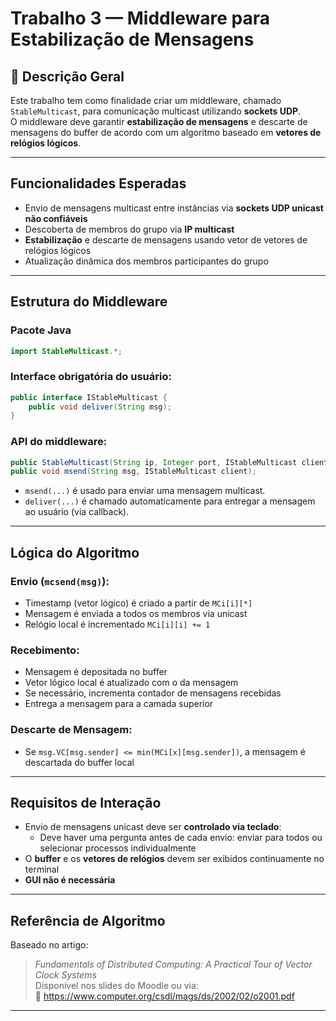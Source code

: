 
# Trabalho 3 — Middleware para Estabilização de Mensagens

## 📌 Descrição Geral

Este trabalho tem como finalidade criar um middleware, chamado `StableMulticast`, para comunicação multicast utilizando **sockets UDP**.  
O middleware deve garantir **estabilização de mensagens** e descarte de mensagens do buffer de acordo com um algoritmo baseado em **vetores de relógios lógicos**.

---

## Funcionalidades Esperadas

- Envio de mensagens multicast entre instâncias via **sockets UDP unicast não confiáveis**
- Descoberta de membros do grupo via **IP multicast**
- **Estabilização** e descarte de mensagens usando vetor de vetores de relógios lógicos
- Atualização dinâmica dos membros participantes do grupo

---

## Estrutura do Middleware

### Pacote Java
```java
import StableMulticast.*;
```

### Interface obrigatória do usuário:
```java
public interface IStableMulticast {
    public void deliver(String msg);
}
```

### API do middleware:
```java
public StableMulticast(String ip, Integer port, IStableMulticast client);
public void msend(String msg, IStableMulticast client);
```

- `msend(...)` é usado para enviar uma mensagem multicast.
- `deliver(...)` é chamado automaticamente para entregar a mensagem ao usuário (via callback).

---

## Lógica do Algoritmo

### Envio (`mcsend(msg)`):
- Timestamp (vetor lógico) é criado a partir de `MCi[i][*]`
- Mensagem é enviada a todos os membros via unicast
- Relógio local é incrementado `MCi[i][i] += 1`

### Recebimento:
- Mensagem é depositada no buffer
- Vetor lógico local é atualizado com o da mensagem
- Se necessário, incrementa contador de mensagens recebidas
- Entrega a mensagem para a camada superior

### Descarte de Mensagem:
- Se `msg.VC[msg.sender] <= min(MCi[x][msg.sender])`, a mensagem é descartada do buffer local

---

## Requisitos de Interação

- Envio de mensagens unicast deve ser **controlado via teclado**:
  - Deve haver uma pergunta antes de cada envio: enviar para todos ou selecionar processos individualmente
- O **buffer** e os **vetores de relógios** devem ser exibidos continuamente no terminal
- **GUI não é necessária**

---

## Referência de Algoritmo

Baseado no artigo:

> *Fundamentals of Distributed Computing: A Practical Tour of Vector Clock Systems*  
Disponível nos slides do Moodle ou via:  
🔗 https://www.computer.org/csdl/mags/ds/2002/02/o2001.pdf

---
